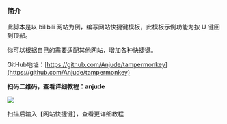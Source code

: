 ### 简介

此脚本是以 bilibili 网站为例，编写网站快捷键模板，此模板示例功能为按 U 键回到顶部。

你可以根据自己的需要适配其他网站，增加各种快捷键。

GitHub地址：[https://github.com/Anjude/tampermonkey](https://github.com/Anjude/tampermonkey)

**扫码二维码，查看详细教程：anjude**

![](https://cdn.jsdelivr.net/gh/Anjude/pubsrc@img/20211118174149.jpeg)

扫描后输入【网站快捷键】，查看更详细教程

